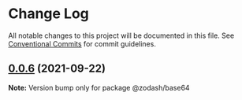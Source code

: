# Change Log

All notable changes to this project will be documented in this file.
See [Conventional Commits](https://conventionalcommits.org) for commit guidelines.

## [0.0.6](https://github.com/zcorky/zodash/compare/@zodash/base64@0.0.5...@zodash/base64@0.0.6) (2021-09-22)

**Note:** Version bump only for package @zodash/base64
